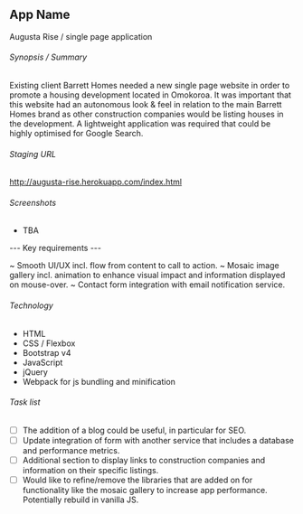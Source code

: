 ## App Name 

Augusta Rise / single page application

###### Synopsis / Summary

Existing client Barrett Homes needed a new single page website in order to promote a housing development located in Omokoroa. It was important that this website had an autonomous look & feel in relation to the main Barrett Homes brand as other construction companies would be listing houses in the development. A lightweight application was required that could be highly optimised for Google Search.

###### Staging URL

http://augusta-rise.herokuapp.com/index.html

###### Screenshots

- TBA

--- Key requirements ---

~ Smooth UI/UX incl. flow from content to call to action. ~ Mosaic image gallery incl. animation to enhance visual impact and information displayed on mouse-over. ~ Contact form integration with email notification service.

###### Technology 

- HTML 
- CSS / Flexbox 
- Bootstrap v4  
- JavaScript  
- jQuery
- Webpack for js bundling and minification

###### Task list

- [ ] The addition of a blog could be useful, in particular for SEO. 
- [ ] Update integration of form with another service that includes a database and performance metrics. 
- [ ] Additional section to display links to construction companies and information on their specific listings.
- [ ] Would like to refine/remove the libraries that are added on for functionality like the mosaic gallery to increase app performance. Potentially rebuild in vanilla JS.